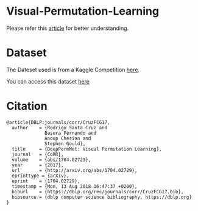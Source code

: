 # Visual-Permutation-Learning

Please refer this [article](http://arxiv.org/abs/1704.02729) for better understanding.
# Dataset 

The Dateset used is from a Kaggle Competition [here](https://www.kaggle.com/competitions/mlware23).

You can access this dataset [here](https://anonymfile.com/AkQbE/dataset.zip)


# Citation
```
@article{DBLP:journals/corr/CruzFCG17,
  author    = {Rodrigo Santa Cruz and
              Basura Fernando and
              Anoop Cherian and
              Stephen Gould},
  title     = {DeepPermNet: Visual Permutation Learning},
  journal   = {CoRR},
  volume    = {abs/1704.02729},
  year      = {2017},
  url       = {http://arxiv.org/abs/1704.02729},
  eprinttype = {arXiv},
  eprint    = {1704.02729},
  timestamp = {Mon, 13 Aug 2018 16:47:37 +0200},
  biburl    = {https://dblp.org/rec/journals/corr/CruzFCG17.bib},
  bibsource = {dblp computer science bibliography, https://dblp.org}
}
```
